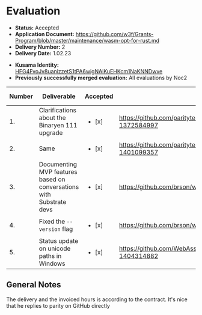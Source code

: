 # Evaluation

- **Status:** Accepted
- **Application Document:** https://github.com/w3f/Grants-Program/blob/master/maintenance/wasm-opt-for-rust.md 
- **Delivery Number:** 2
- **Delivery Date:** 1.02.23
* **Kusama Identity:** [HFG4FvoJv8uanizzetS1tPA6wigNAiKuEHKcm1NaKNNDwve](https://polkascan.io/pre/kusama/account/HFG4FvoJv8uanizzetS1tPA6wigNAiKuEHKcm1NaKNNDwve)
* **Previously successfully merged evaluation:** All evaluations by Noc2

| Number | Deliverable | Accepted | Link | Evaluation Notes |
| ------ | ----------- | -------- | ---- |----------------- |
| 1. | Clarifications about the Binaryen 111 upgrade | <ul><li>[x] </li></ul>| https://github.com/paritytech/cargo-contract/pull/891#issuecomment-1372584997 | Looked into Rust/LLVM issues  |
| 2. | Same | <ul><li>[x] </li></ul>| https://github.com/paritytech/substrate/pull/13038#issuecomment-1401099357 | |
| 3. | Documenting MVP features based on conversations with Substrate devs | <ul><li>[x] </li></ul>| https://github.com/brson/wasm-opt-rs/pull/130 | Small Document Update |
| 4. | Fixed the `--version` flag | <ul><li>[x] </li></ul>| https://github.com/brson/wasm-opt-rs/pull/133 | version checking |
| 5. | Status update on unicode paths in Windows | <ul><li>[x] </li></ul>| https://github.com/WebAssembly/binaryen/issues/4995#issuecomment-1404314882 | Fix windows issues |

## General Notes

The delivery and the invoiced hours is according to the contract. It's nice that he replies to parity on GitHub directly
